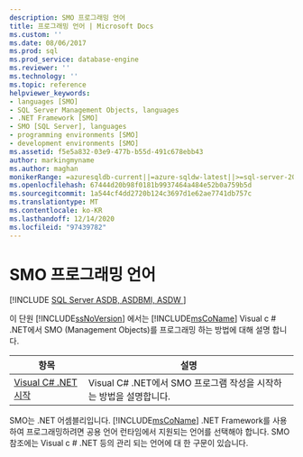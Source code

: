 ```yaml
---
description: SMO 프로그래밍 언어
title: 프로그래밍 언어 | Microsoft Docs
ms.custom: ''
ms.date: 08/06/2017
ms.prod: sql
ms.prod_service: database-engine
ms.reviewer: ''
ms.technology: ''
ms.topic: reference
helpviewer_keywords:
- languages [SMO]
- SQL Server Management Objects, languages
- .NET Framework [SMO]
- SMO [SQL Server], languages
- programming environments [SMO]
- development environments [SMO]
ms.assetid: f5e5a832-03e9-477b-b55d-491c678ebb43
author: markingmyname
ms.author: maghan
monikerRange: =azuresqldb-current||=azure-sqldw-latest||>=sql-server-2016||>=sql-server-linux-2017||=azuresqldb-mi-current
ms.openlocfilehash: 67444d20b98f0181b9937464a484e52b0a759b5d
ms.sourcegitcommit: 1a544cf4dd2720b124c3697d1e62ae7741db757c
ms.translationtype: MT
ms.contentlocale: ko-KR
ms.lasthandoff: 12/14/2020
ms.locfileid: "97439782"
---
```

# <a name="smo-programming-languages"></a>SMO 프로그래밍 언어
[!INCLUDE [SQL Server ASDB, ASDBMI, ASDW ](../../includes/applies-to-version/sql-asdb-asdbmi-asa.md)]

  이 단원 [!INCLUDE[ssNoVersion](../../includes/ssnoversion-md.md)] 에서는 [!INCLUDE[msCoName](../../includes/msconame-md.md)] Visual c # .NET에서 SMO (Management Objects)를 프로그래밍 하는 방법에 대해 설명 합니다.
  
|항목|설명|  
|-----------|-----------------|  
|[Visual C&#35; .NET 시작](../../relational-databases/server-management-objects-smo/smo-programming-getting-started-in-visual-csharp-net.md)|Visual C# .NET에서 SMO 프로그램 작성을 시작하는 방법을 설명합니다.|  
  
 SMO는 .NET 어셈블리입니다. [!INCLUDE[msCoName](../../includes/msconame-md.md)] .NET Framework를 사용하여 프로그래밍하려면 공용 언어 런타임에서 지원되는 언어를 선택해야 합니다. SMO 참조에는 Visual c # .NET 등의 관리 되는 언어에 대 한 구문이 있습니다.  
  
  

